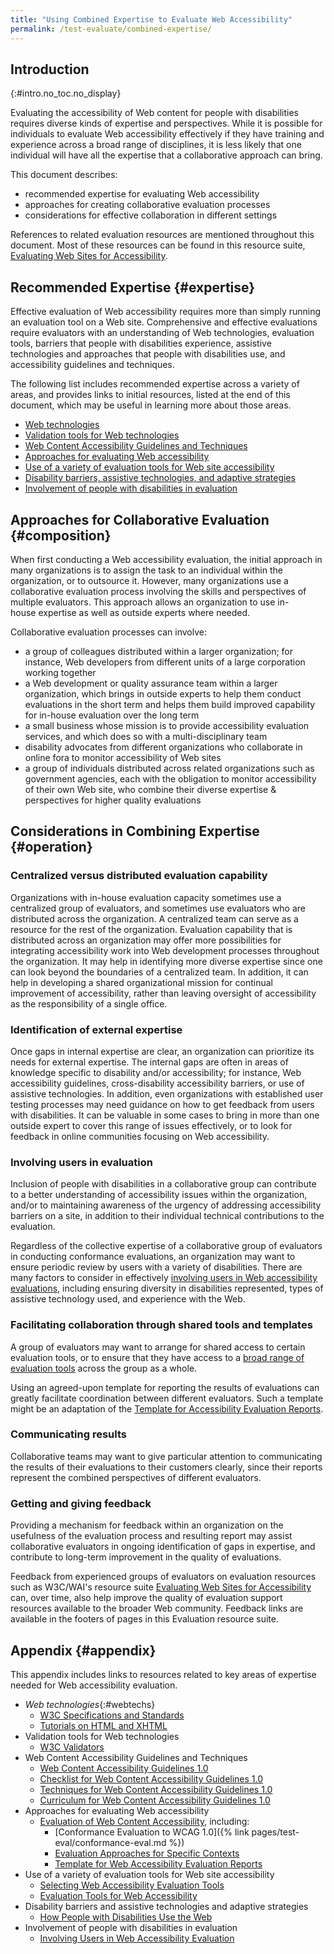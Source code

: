 ```yaml
---
title: "Using Combined Expertise to Evaluate Web Accessibility"
permalink: /test-evaluate/combined-expertise/
---
```


Introduction
----------------------
{:#intro.no_toc.no_display}

Evaluating the accessibility of Web content for people with disabilities
requires diverse kinds of expertise and perspectives. While it is
possible for individuals to evaluate Web accessibility effectively if
they have training and experience across a broad range of disciplines,
it is less likely that one individual will have all the expertise that a
collaborative approach can bring. 

This document describes: 

-   recommended expertise for evaluating Web accessibility
-   approaches for creating collaborative evaluation processes
-   considerations for effective collaboration in different settings

References to related evaluation resources are mentioned throughout this
document. Most of these resources can be found in this resource suite,
[Evaluating Web Sites for
Accessibility](http://www.w3.org/WAI/eval/Overview.html).

Recommended Expertise {#expertise}
----------------------------------

Effective evaluation of Web accessibility requires more than simply
running an evaluation tool on a Web site. Comprehensive and effective
evaluations require evaluators with an understanding of Web
technologies, evaluation tools, barriers that people with disabilities
experience, assistive technologies and approaches that people with
disabilities use, and accessibility guidelines and techniques.

The following list includes recommended expertise across a variety of
areas, and provides links to initial resources, listed at the end of
this document, which may be useful in learning more about those areas. 

-   [Web technologies](#webtechs)
-   [Validation tools for Web technologies](#validtools)
-   [Web Content Accessibility Guidelines and Techniques](#wcag)
-   [Approaches for evaluating Web accessibility](#approacheval)
-   [Use of a variety of evaluation tools for Web site accessibility](#evaltools)
-   [Disability barriers, assistive technologies, and adaptive strategies](#barriers)
-   [Involvement of people with disabilities in evaluation](#involveusers)

Approaches for Collaborative Evaluation {#composition}
-------------------------------------------------------

When first conducting a Web accessibility evaluation, the initial
approach in many organizations is to assign the task to an individual
within the organization, or to outsource it. However, many organizations
use a collaborative evaluation process involving the skills and
perspectives of multiple evaluators. This approach allows an
organization to use in-house expertise as well as outside experts where
needed.

Collaborative evaluation processes can involve:

-   a group of colleagues distributed within a larger organization; for
    instance, Web developers from different units of a large corporation
    working together
-   a Web development or quality assurance team within a larger
    organization, which brings in outside experts to help them conduct
    evaluations in the short term and helps them build improved
    capability for in-house evaluation over the long term
-   a small business whose mission is to provide accessibility
    evaluation services, and which does so with a multi-disciplinary
    team
-   disability advocates from different organizations who collaborate in
    online fora to monitor accessibility of Web sites
-   a group of individuals distributed across related organizations such
    as government agencies, each with the obligation to monitor
    accessibility of their own Web site, who combine their diverse
    expertise & perspectives for higher quality evaluations

Considerations in Combining Expertise {#operation}
---------------------------------------------------

### Centralized versus distributed evaluation capability

Organizations with in-house evaluation capacity sometimes use a
centralized group of evaluators, and sometimes use evaluators who are
distributed across the organization. A centralized team can serve as a
resource for the rest of the organization. Evaluation capability that is
distributed across an organization may offer more possibilities for
integrating accessibility work into Web development processes throughout
the organization. It may help in identifying more diverse expertise
since one can look beyond the boundaries of a centralized team. In
addition, it can help in developing a shared organizational mission for
continual improvement of accessibility, rather than leaving oversight of
accessibility as the responsibility of a single office.

### Identification of external expertise

Once gaps in internal expertise are clear, an organization can
prioritize its needs for external expertise. The internal gaps are often
in areas of knowledge specific to disability and/or accessibility; for
instance, Web accessibility guidelines, cross-disability accessibility
barriers, or use of assistive technologies. In addition, even
organizations with established user testing processes may need guidance
on how to get feedback from users with disabilities. It can be valuable
in some cases to bring in more than one outside expert to cover this
range of issues effectively, or to look for feedback in online
communities focusing on Web accessibility.

### Involving users in evaluation

Inclusion of people with disabilities in a collaborative group can
contribute to a better understanding of accessibility issues within the
organization, and/or to maintaining awareness of the urgency of
addressing accessibility barriers on a site, in addition to their
individual technical contributions to the evaluation.

Regardless of the collective expertise of a collaborative group of
evaluators in conducting conformance evaluations, an organization may
want to ensure periodic review by users with a variety of disabilities.
There are many factors to consider in effectively [involving users in
Web accessibility evaluations](http://www.w3.org/WAI/eval/users.html),
including ensuring diversity in disabilities represented, types of
assistive technology used, and experience with the Web.

### Facilitating collaboration through shared tools and templates

A group of evaluators may want to arrange for shared access to certain
evaluation tools, or to ensure that they have access to a [broad range
of evaluation tools](http://www.w3.org/WAI/ER/existingtools.html) across
the group as a whole.

Using an agreed-upon template for reporting the results of evaluations
can greatly facilitate coordination between different evaluators. Such a
template might be an adaptation of the [Template for Accessibility
Evaluation Reports](http://www.w3.org/WAI/eval/template.html).

### Communicating results

Collaborative teams may want to give particular attention to
communicating the results of their evaluations to their customers
clearly, since their reports represent the combined perspectives of
different evaluators. 

### Getting and giving feedback

Providing a mechanism for feedback within an organization on the
usefulness of the evaluation process and resulting report may assist
collaborative evaluators in ongoing identification of gaps in expertise,
and contribute to long-term improvement in the quality of evaluations.

Feedback from experienced groups of evaluators on evaluation resources
such as W3C/WAI's resource suite [Evaluating Web Sites for
Accessibility](http://www.w3.org/WAI/eval/) can, over time, also help
improve the quality of evaluation support resources available to the
broader Web community. Feedback links are available in the footers of
pages in this Evaluation resource suite.

Appendix {#appendix}
---------------------

This appendix includes links to resources related to key areas of
expertise needed for Web accessibility evaluation.

-   _Web technologies_{:#webtechs}
    -   [W3C Specifications and Standards](../../../../TR/)
    -   [Tutorials on HTML and
        XHTML](http://www.w3.org/MarkUp/#tutorials)
-   <span id="validtools">Validation tools for Web technologies</span>
    -   [W3C Validators](http://www.w3.org/QA/Tools/#validators)
-   <span id="wcag">Web Content Accessibility Guidelines and Techniques</span>
    -   [Web Content Accessibility Guidelines
        1.0](../../../../TR/WCAG10/)
    -   [Checklist for Web Content Accessibility Guidelines
        1.0](http://www.w3.org/TR/WCAG10/full-checklist.html)
    -   [Techniques for Web Content Accessibility Guidelines
        1.0](../../../../TR/WCAG10-TECHS/)
    -   [Curriculum for Web Content Accessibility Guidelines
        1.0](../../../wcag-curric/)
-   <span id="approacheval">Approaches for evaluating Web accessibility</span>
    -   [Evaluation of Web Content
        Accessibility](http://www.w3.org/WAI/eval/Overview.html),
        including:
        -   [Conformance Evaluation to WCAG
            1.0]({% link pages/test-eval/conformance-eval.md %})
        -   [Evaluation Approaches for Specific
            Contexts](http://www.w3.org/WAI/eval/considerations.html)
        -   [Template for Web Accessibility Evaluation
            Reports](http://www.w3.org/WAI/eval/template.html)
-   <span id="evaltools">Use of a variety of evaluation tools for Web site accessibility</span>
    -   [Selecting Web Accessibility Evaluation
        Tools](http://www.w3.org/WAI/eval/selectingtools.html)
    -   [Evaluation Tools for Web
        Accessibility](http://www.w3.org/WAI/ER/existingtools.html#Evaluation)
-   <span id="barriers">Disability barriers and assistive technologies and adaptive strategies</span>
    -   [How People with Disabilities Use the
        Web](http://www.w3.org/WAI/intro/people-use-web)
-   <span id="involveusers">Involvement of people with disabilities in evaluation</span>
    -   [Involving Users in Web Accessibility
        Evaluation](http://www.w3.org/WAI/eval/users.html)

